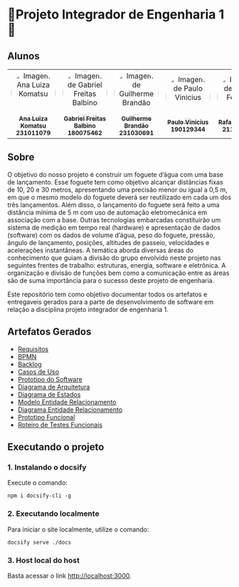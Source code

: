 # 🚀Projeto Integrador de Engenharia 1 🚀

## Alunos

<center>
    <table style="width: 100%;">
        <tr>
            <td align="center">
                <a href="https://github.com/luluaroeira">
                    <img style="border-radius: 50%;" src="https://avatars.githubusercontent.com/u/89143347?v=4" width="100px;" alt="Imagem Ana Luiza Komatsu"/>
                    <br />
                    <sub><b>Ana Luiza Komatsu</b></sub>
                    <br />
                </a>
                <sub><b>231011079</b></sub>
                <br/>
            </td>
            <td align="center">
                <a href="https://github.com/gabrielfreitass1">
                    <img style="border-radius: 50%;" src="https://avatars.githubusercontent.com/u/56280085?v=4" width="100px;" alt="Imagem de Gabriel Freitas Balbino"/>
                    <br />
                    <sub><b>Gabriel Freitas Balbino</b></sub>
                    <br />
                </a>
                <sub><b>180075462</b></sub>
                <br/>
            </td>            
            <td align="center">
                <a href="https://github.com/Guibs969">
                    <img style="border-radius: 50%;" src="https://avatars.githubusercontent.com/u/124108334?v=4" width="100px;" alt="Imagem de Guilherme Brandão"/>
                    <br />
                    <sub><b>Guilherme Brandão</b></sub>
                    <br />
                </a>
                <sub><b>231030691</b></sub>
                <br/>
            </td>
            <td align="center">
                <a href="https://github.com/PauloViniciusP">
                    <img style="border-radius: 50%;" src="https://avatars.githubusercontent.com/u/56877008?v=4" width="100px;" alt="Imagem de Paulo Vinicius"/>
                    <br />
                    <sub><b>Paulo Vinicius</b></sub>
                    <br />
                </a>
                <sub><b>190129344</b></sub>
                <br/>
            </td>
            <td align="center">
                <a href="https://github.com/RafaelCLG0">
                    <img style="border-radius: 50%;" src="https://avatars.githubusercontent.com/u/93794185?v=4" width="100px;" alt="Imagem de Rafael Ferreira"/>
                    <br />
                    <sub><b>Rafael Ferreira</b></sub>
                    <br />
                </a>
                <sub><b>211041286</b></sub>
                <br/>
            </td>
            <td align="center">
                <a href="https://cdn.pixabay.com/photo/2022/01/30/13/33/github-6980894_640.png">
                    <img style="border-radius: 50%;" src="" width="100px;" alt="Imagem de Matheus Henrique"/>
                    <br />
                    <sub><b>Matheus Henrique</b></sub>
                    <br />
                </a>
                <sub><b>211029666</b></sub>
                <br/>
            </td>                        
        </tr>
    </table>
</center>


## Sobre

O objetivo do nosso projeto é construir um foguete d’água com uma base de lançamento. Esse foguete tem como objetivo alcançar distâncias fixas de 10, 20 e 30 metros, apresentando uma precisão menor ou igual a 0,5 m, em que o mesmo modelo do foguete deverá ser reutilizado em cada um dos três lançamentos. Além disso, o lançamento do foguete será feito a uma distância mínima de 5 m com uso de automação eletromecânica em associação com a base. Outras tecnologias embarcadas constituirão um sistema de medição em tempo real (hardware) e apresentação de dados (software) com os dados de volume d’água, peso do foguete, pressão, ângulo de lançamento, posições, altitudes de passeio, velocidades e acelerações instantâneas. A temática aborda diversas áreas do conhecimento que guiam a divisão do grupo envolvido neste projeto nas seguintes frentes de trabalho: estruturas, energia, software e eletrônica. A organização e divisão de funções bem como a comunicação entre as áreas são de suma importância para o sucesso deste projeto de engenharia.

Este repositório tem como objetivo documentar todos os artefatos e entregaveis gerados para a parte de desenvolvimento de software em relação a disciplina projeto integrador de engenharia 1.

## Artefatos Gerados

- [Requisitos](1.0.Entrega1/1.1.Requisitos.md)
- [BPMN](2.0.Entrega2/2.1.BPMN.md)
- [Backlog](2.0.Entrega2/2.2.Backlog.md)
- [Casos de Uso](2.0.Entrega2/2.3.CasosDeUso.md)
- [Prototipo do Software](2.0.Entrega2/2.4.PrototipoSoftware.md)
- [Diagrama de Arquitetura](2.0.Entrega2/2.5.DiagramaArquitetura.md)
- [Diagrama de Estados](2.0.Entrega2/2.6.DiagramaEstados.md)
- [Modelo Entidade Relacionamento](2.0.Entrega2/2.7.ModeloEntidadeRelacionamento.md)
- [Diagrama Entidade Relacionamento](2.0.Entrega2/2.8.DiagramaEntidadeRelacionamento.md)
- [Prototipo Funcional](2.0.Entrega2/2.9.PrototipoFuncionalNavegavel.md)
- [Roteiro de Testes Funcionais](2.0.Entrega2/2.10.RoteiroTestesFuncionais.md)


## Executando o projeto

### 1. Instalando o docsify

Execute o comando:

```shell
npm i docsify-cli -g
```

### 2. Executando localmente

Para iniciar o site localmente, utilize o comando:

```shell
docsify serve ./docs
```

### 3. Host local do host

Basta acessar o link [http://localhost:3000](http://localhost:3000).
